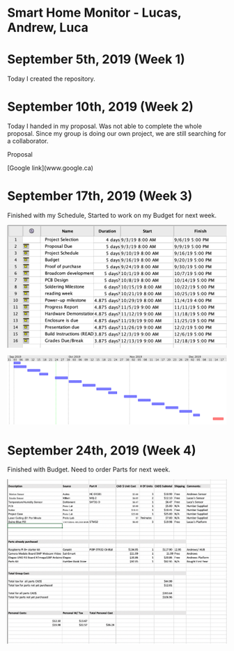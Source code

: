 

 <h1> Smart Home Monitor - Lucas, Andrew, Luca </h1>




<h1 id="september-5th-week-1">September 5th, 2019 (Week 1)</h1>

<p> Today I created the repository.</p>

<h1 id="september-10th-week-2">September 10th, 2019 (Week 2)</h1>

<p> Today I handed in my proposal. Was not able to complete the whole proposal. Since my group is doing our own project, we are still searching for a collaborator. </p>
<p> Proposal </p>
[Google link](www.google.ca)


<h1 id="september-17th-week-3">September 17th, 2019 (Week 3)</h1>

<p> Finished with my Schedule, Started to work on my Budget for next week. <p>

![Image of Schedule](https://github.com/lucasfini/SmartHome/blob/master/images/ScheduleW.png)

![Image of Schedule](https://github.com/lucasfini/SmartHome/blob/master/images/ScheduleI.png)

<h1 id="september-24th-week-4">September 24th, 2019 (Week 4)</h1>
<p> Finished with Budget. Need to order Parts for next week. <p>
  
  ![Image of Budget](https://github.com/lucasfini/SmartHome/blob/master/images/Budget2019.png)

